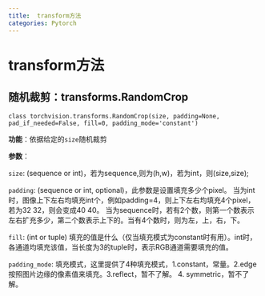 ```yaml
---
title:  transform方法
categories: Pytorch
---
```

# transform方法

## 随机裁剪：transforms.RandomCrop

`class torchvision.transforms.RandomCrop(size, padding=None, pad_if_needed=False, fill=0, padding_mode='constant')`

**功能**：依据给定的`size`随机裁剪 

**参数**： 

`size`: (sequence or int)，若为sequence,则为(h,w)，若为int，则(size,size);

`padding`: (sequence or int, optional)，此参数是设置填充多少个pixel。 当为int时，图像上下左右均填充int个，例如padding=4，则上下左右均填充4个pixel，若为32 32，则会变成40 40。 当为sequence时，若有2个数，则第一个数表示左右扩充多少，第二个数表示上下的。当有4个数时，则为左，上，右，下。 

`fill`: (int or tuple) 填充的值是什么（仅当填充模式为constant时有用）。int时，各通道均填充该值，当长度为3的tuple时，表示RGB通道需要填充的值。 

`padding_mode`: 填充模式，这里提供了4种填充模式，1.constant，常量。2.edge 按照图片边缘的像素值来填充。3.reflect，暂不了解。 4. symmetric，暂不了解。
